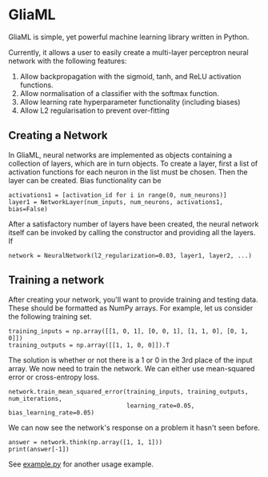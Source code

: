 # GliaML

GliaML is simple, yet powerful machine learning library written in Python.

Currently, it allows a user to easily create a multi-layer perceptron neural network with
the following features:

1. Allow backpropagation with the sigmoid, tanh, and ReLU activation functions.
2. Allow normalisation of a classifier with the softmax function.
3. Allow learning rate hyperparameter functionality (including biases)
4. Allow L2 regularisation to prevent over-fitting

## Creating a Network

In GliaML, neural networks are implemented as objects containing a collection of layers,
which are in turn objects. To create a layer, first a list of activation functions for 
each neuron in the list must be chosen. Then the layer can be created. Bias functionality
can be 

    activations1 = [activation_id for i in range(0, num_neurons)]
    layer1 = NetworkLayer(num_inputs, num_neurons, activations1, bias=False)

After a satisfactory number of layers have been created, the neural network itself can be 
invoked by calling the constructor and providing all the layers. If 

    network = NeuralNetwork(l2_regularization=0.03, layer1, layer2, ...) 
    
## Training a network

After creating your network, you'll want to provide training and testing data. These should
be formatted as NumPy arrays. For example, let us consider the following training set.

    training_inputs = np.array([[1, 0, 1], [0, 0, 1], [1, 1, 0], [0, 1, 0]])
    training_outputs = np.array([[1, 1, 0, 0]]).T
    
The solution is whether or not there is a 1 or 0 in the 3rd place of the input array. We now
need to train the network. We can either use mean-squared error or cross-entropy loss.

    network.train_mean_squared_error(training_inputs, training_outputs, num_iterations, 
                                     learning_rate=0.05, bias_learning_rate=0.05)
    
We can now see the network's response on a problem it hasn't seen before.

    answer = network.think(np.array([1, 1, 1]))
    print(answer[-1])

See [example.py](https://github.com/Archiecool4/GliaML/blob/master/example.py) for another
usage example.